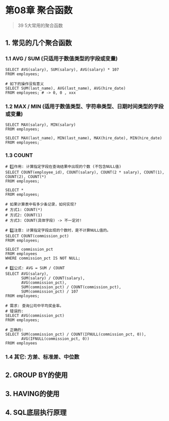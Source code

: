 # 第08章 聚合函数

> 39 5大常用的聚合函数

## 1. 常见的几个聚合函数

### 1.1 AVG / SUM (只适用于数值类型的字段或变量)

```mysql
SELECT AVG(salary), SUM(salary), AVG(salary) * 107
FROM employees;

# 如下的操作没有意义
SELECT SUM(last_name), AVG(last_name), AVG(hire_date)
FROM employees; # -> 0, 0 , xxx
```

### 1.2 MAX / MIN (适用于数值类型、字符串类型、日期时间类型的字段或变量)

```mysql
SELECT MAX(salary), MIN(salary)
FROM employees;

SELECT MAX(last_name), MIN(last_name), MAX(hire_date), MIN(hire_date)
FROM employees;
```

### 1.3 COUNT

```mysql
# 1️⃣作用: 计算指定字段在查询结果中出现的个数 (不包含NULL值)
SELECT COUNT(employee_id), COUNT(salary), COUNT(2 * salary), COUNT(1), COUNT(2), COUNT(*)
FROM employees;

SELECT *
FROM employees;

# 如果计算表中有多少条记录，如何实现?
# 方式1: COUNT(*)
# 方式2: COUNT(1)
# 方式3: COUNT(具体字段) -> 不一定对!

# 2️⃣注意: 计算指定字段出现的个数时，是不计算NULL值的。
SELECT COUNT(commission_pct)
FROM employees;

SELECT commission_pct
FROM employees
WHERE commission_pct IS NOT NULL;

# 3️⃣公式: AVG = SUM / COUNT
SELECT AVG(salary),
       SUM(salary) / COUNT(salary),
       AVG(commission_pct),
       SUM(commission_pct) / COUNT(commission_pct),
       SUM(commission_pct) / 107
FROM employees;

# 需求: 查询公司中平均奖金率。
# 错误的:
SELECT AVG(commission_pct)
FROM employees;

# 正确的:
SELECT SUM(commission_pct) / COUNT(IFNULL(commission_pct, 0)),
       AVG(IFNULL(commission_pct, 0))
FROM employees
```

### 1.4 其它: 方差、标准差、中位数

## 2. GROUP BY的使用

## 3. HAVING的使用

## 4. SQL底层执行原理
